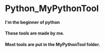 # Python_MyPythonTool
#### I'm the beginner of python
#### These tools are made by me.
#### Most tools are put in the MyPythonTool folder.
